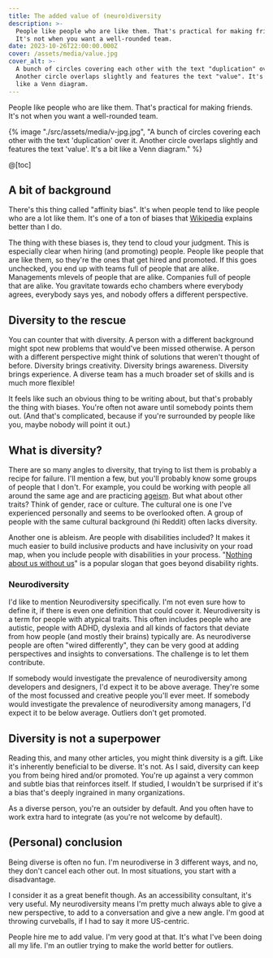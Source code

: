```yaml
---
title: The added value of (neuro)diversity
description: >-
  People like people who are like them. That's practical for making friends.
  It's not when you want a well-rounded team.
date: 2023-10-26T22:00:00.000Z
cover: /assets/media/value.jpg
cover_alt: >-
  A bunch of circles covering each other with the text "duplication" over it.
  Another circle overlaps slightly and features the text "value". It's a bit
  like a Venn diagram.
---
```


People like people who are like them. That's practical for making friends. It's not when you want a well-rounded team.

{% image "./src/assets/media/v-jpg.jpg", "A bunch of circles covering each other with the text 'duplication' over it. Another circle overlaps slightly and features the text 'value'. It's a bit like a Venn diagram." %}

@[toc]


## A bit of background

There's this thing called "affinity bias". It's when people tend to like people who are a lot like them. It's one of a ton of biases that [Wikipedia](https://en.wikipedia.org/wiki/List_of_cognitive_biases) explains better than I do.

The thing with these biases is, they tend to cloud your judgment. This is especially clear when hiring (and promoting) people. People like people that are like them, so they're the ones that get hired and promoted. If this goes unchecked, you end up with teams full of people that are alike. Managements mlevels of people that are alike. Companies full of people that are alike. You gravitate towards echo chambers where everybody agrees, everybody says yes, and nobody offers a different perspective.

## Diversity to the rescue

You can counter that with diversity. A person with a different background might spot new problems that would've been missed otherwise. A person with a different perspective might think of solutions that weren't thought of before.
Diversity brings creativity. Diversity brings awareness. Diversity brings experience. A diverse team has a much broader set of skills and is much more flexible!

It feels like such an obvious thing to be writing about, but that's probably the thing with biases. You're often not aware until somebody points them out. (And that's complicated, because if you're surrounded by people like you, maybe nobody will point it out.)

## What is diversity?

There are so many angles to diversity, that trying to list them is probably a recipe for failure. I'll mention a few, but you'll probably know some groups of people that I don't. For example, you could be working with people all around the same age and are practicing [ageism](https://en.wikipedia.org/wiki/Ageism). But what about other traits? Think of gender, race or culture. The cultural one is one I've experienced personally and seems to be overlooked often. A group of people with the same cultural background (hi Reddit) often lacks diversity.

Another one is ableism. Are people with disabilities included? It makes it much easier to build inclusive products and have inclusivity on your road map, when you include people with disabilities in your process. "[Nothing about us without us](https://en.wikipedia.org/wiki/Nothing_about_us_without_us)" is a popular slogan that goes beyond disability rights.

### Neurodiversity

I'd like to mention Neurodiversity specifically. I'm not even sure how to define it, if there is even one definition that could cover it. Neurodiversity is a term for people with atypical traits. This often includes people who are autistic, people with ADHD, dyslexia and all kinds of factors that deviate from how people (and mostly their brains) typically are.
As neurodiverse people are often "wired differently", they can be very good at adding perspectives and insights to conversations. The challenge is to let them contribute.

If somebody would investigate the prevalence of neurodiversity among developers and designers, I'd expect it to be above average. They're some of the most focussed and creative people you'll ever meet. If somebody would investigate the prevalence of neurodiversity among managers, I'd expect it to be below average. Outliers don't get promoted.

## Diversity is not a superpower

Reading this, and many other articles, you might think diversity is a gift. Like it's inherently beneficial to be diverse. It's not. As I said, diversity can keep you from being hired and/or promoted. You're up against a very common and subtle bias that reinforces itself. If studied, I wouldn't be surprised if it's a bias that's deeply ingrained in many organizations.

As a diverse person, you're an outsider by default. And you often have to work extra hard to integrate (as you're not welcome by default).

## (Personal) conclusion

Being diverse is often no fun. I'm neurodiverse in 3 different ways, and no, they don't cancel each other out. In most situations, you start with a disadvantage.

I consider it as a great benefit though. As an accessibility consultant, it's very useful. My neurodiversity means I'm pretty much always able to give a new perspective, to add to a conversation and give a new angle. I'm good at throwing curveballs, if I had to say it more US-centric.

People hire me to add value. I'm very good at that. It's what I've been doing all my life. I'm an outlier trying to make the world better for outliers.
